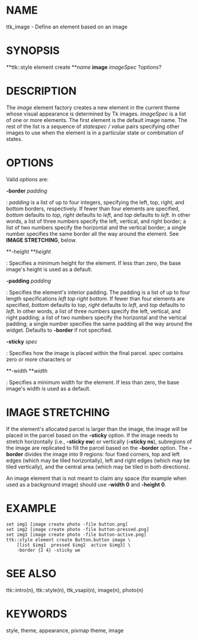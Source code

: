 # NAME

ttk_image - Define an element based on an image

# SYNOPSIS

**ttk::style element create ***name* **image** *imageSpec* ?*options*?

# DESCRIPTION

The *image* element factory creates a new element in the current theme
whose visual appearance is determined by Tk images. *imageSpec* is a
list of one or more elements. The first element is the default image
name. The rest of the list is a sequence of *statespec / value* pairs
specifying other images to use when the element is in a particular state
or combination of states.

# OPTIONS

Valid *options* are:

**-border** *padding*

:   *padding* is a list of up to four integers, specifying the left,
    top, right, and bottom borders, respectively. If fewer than four
    elements are specified, *bottom* defaults to *top*, *right* defaults
    to *left*, and *top* defaults to *left*. In other words, a list of
    three numbers specify the left, vertical, and right border; a list
    of two numbers specify the horizontal and the vertical border; a
    single number specifies the same border all the way around the
    element. See **IMAGE STRETCHING**, below.

**-height ***height*

:   Specifies a minimum height for the element. If less than zero, the
    base image\'s height is used as a default.

**-padding** *padding*

:   Specifies the element\'s interior padding. The padding is a list of
    up to four length specifications *left top right bottom*. If fewer
    than four elements are specified, *bottom* defaults to *top*,
    *right* defaults to *left*, and *top* defaults to *left*. In other
    words, a list of three numbers specify the left, vertical, and right
    padding; a list of two numbers specify the horizontal and the
    vertical padding; a single number specifies the same padding all the
    way around the widget. Defaults to **-border** if not specified.

**-sticky** *spec*

:   Specifies how the image is placed within the final parcel. *spec*
    contains zero or more characters or

**-width ***width*

:   Specifies a minimum width for the element. If less than zero, the
    base image\'s width is used as a default.

# IMAGE STRETCHING

If the element\'s allocated parcel is larger than the image, the image
will be placed in the parcel based on the **-sticky** option. If the
image needs to stretch horizontally (i.e., **-sticky ew**) or vertically
(**-sticky ns**), subregions of the image are replicated to fill the
parcel based on the **-border** option. The **-border** divides the
image into 9 regions: four fixed corners, top and left edges (which may
be tiled horizontally), left and right edges (which may be tiled
vertically), and the central area (which may be tiled in both
directions).

An image element that is not meant to claim any space (for example when
used as a background image) should use **-width 0** and **-height 0**.

# EXAMPLE

    set img1 [image create photo -file button.png]
    set img2 [image create photo -file button-pressed.png]
    set img3 [image create photo -file button-active.png]
    ttk::style element create Button.button image \
        [list $img1  pressed $img2  active $img3] \
        -border {2 4} -sticky we

# SEE ALSO

ttk::intro(n), ttk::style(n), ttk_vsapi(n), image(n), photo(n)

# KEYWORDS

style, theme, appearance, pixmap theme, image

<!---
Copyright (c) 2004 Joe Englis
-->

